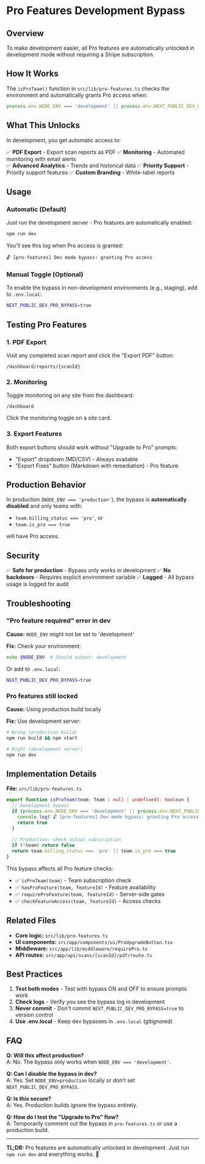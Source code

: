 # Pro Features Development Bypass

## Overview

To make development easier, all Pro features are automatically unlocked in development mode without requiring a Stripe subscription.

## How It Works

The `isProTeam()` function in `src/lib/pro-features.ts` checks the environment and automatically grants Pro access when:

```typescript
process.env.NODE_ENV === 'development' || process.env.NEXT_PUBLIC_DEV_PRO_BYPASS === 'true'
```

## What This Unlocks

In development, you get automatic access to:

✅ **PDF Export** - Export scan reports as PDF
✅ **Monitoring** - Automated monitoring with email alerts  
✅ **Advanced Analytics** - Trends and historical data
✅ **Priority Support** - Priority support features
✅ **Custom Branding** - White-label reports

## Usage

### Automatic (Default)

Just run the development server - Pro features are automatically enabled:

```bash
npm run dev
```

You'll see this log when Pro access is granted:
```
🔓 [pro-features] Dev mode bypass: granting Pro access
```

### Manual Toggle (Optional)

To enable the bypass in non-development environments (e.g., staging), add to `.env.local`:

```bash
NEXT_PUBLIC_DEV_PRO_BYPASS=true
```

## Testing Pro Features

### 1. PDF Export

Visit any completed scan report and click the "Export PDF" button:

```
/dashboard/reports/{scanId}
```

### 2. Monitoring

Toggle monitoring on any site from the dashboard:

```
/dashboard
```

Click the monitoring toggle on a site card.

### 3. Export Features

Both export buttons should work without "Upgrade to Pro" prompts:
- "Export" dropdown (MD/CSV) - Always available
- "Export Fixes" button (Markdown with remediation) - Pro feature

## Production Behavior

In production (`NODE_ENV === 'production'`), the bypass is **automatically disabled** and only teams with:
- `team.billing_status === 'pro'`, or
- `team.is_pro === true`

will have Pro access.

## Security

✅ **Safe for production** - Bypass only works in development
✅ **No backdoors** - Requires explicit environment variable
✅ **Logged** - All bypass usage is logged for audit

## Troubleshooting

### "Pro feature required" error in dev

**Cause:** `NODE_ENV` might not be set to 'development'

**Fix:** Check your environment:
```bash
echo $NODE_ENV  # Should output: development
```

Or add to `.env.local`:
```bash
NEXT_PUBLIC_DEV_PRO_BYPASS=true
```

### Pro features still locked

**Cause:** Using production build locally

**Fix:** Use development server:
```bash
# Wrong (production build)
npm run build && npm start

# Right (development server)
npm run dev
```

## Implementation Details

**File:** `src/lib/pro-features.ts`

```typescript
export function isProTeam(team: Team | null | undefined): boolean {
  // Development bypass
  if (process.env.NODE_ENV === 'development' || process.env.NEXT_PUBLIC_DEV_PRO_BYPASS === 'true') {
    console.log('🔓 [pro-features] Dev mode bypass: granting Pro access')
    return true
  }
  
  // Production: check actual subscription
  if (!team) return false
  return team.billing_status === 'pro' || team.is_pro === true
}
```

This bypass affects all Pro feature checks:
- ✅ `isProTeam(team)` - Team subscription check
- ✅ `hasProFeature(team, featureId)` - Feature availability
- ✅ `requireProFeature(team, featureId)` - Server-side gates
- ✅ `checkFeatureAccess(team, featureId)` - Access checks

## Related Files

- **Core logic:** `src/lib/pro-features.ts`
- **UI components:** `src/app/components/ui/ProUpgradeButton.tsx`
- **Middleware:** `src/app/lib/middleware/requirePro.ts`
- **API routes:** `src/app/api/scans/[scanId]/pdf/route.ts`

## Best Practices

1. **Test both modes** - Test with bypass ON and OFF to ensure prompts work
2. **Check logs** - Verify you see the bypass log in development
3. **Never commit** - Don't commit `NEXT_PUBLIC_DEV_PRO_BYPASS=true` to version control
4. **Use .env.local** - Keep dev bypasses in `.env.local` (gitignored)

## FAQ

**Q: Will this affect production?**  
A: No. The bypass only works when `NODE_ENV === 'development'`.

**Q: Can I disable the bypass in dev?**  
A: Yes. Set `NODE_ENV=production` locally or don't set `NEXT_PUBLIC_DEV_PRO_BYPASS`.

**Q: Is this secure?**  
A: Yes. Production builds ignore the bypass entirely.

**Q: How do I test the "Upgrade to Pro" flow?**  
A: Temporarily comment out the bypass in `pro-features.ts` or use a production build.

---

**TL;DR:** Pro features are automatically unlocked in development. Just run `npm run dev` and everything works. 🎉
